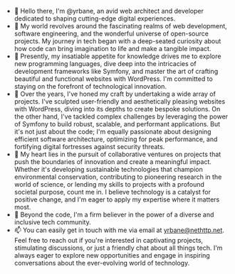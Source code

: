 - 👋 Hello there, I'm @yrbane, an avid web architect and developer dedicated to shaping cutting-edge digital experiences.
- 👀 My world revolves around the fascinating realms of web development, software engineering, and the wonderful universe of open-source projects. My journey in tech began with a deep-seated curiosity about how code can bring imagination to life and make a tangible impact.
- 🌱 Presently, my insatiable appetite for knowledge drives me to explore new programming languages, dive deep into the intricacies of development frameworks like Symfony, and master the art of crafting beautiful and functional websites with WordPress. I'm committed to staying on the forefront of technological innovation.
- 💼 Over the years, I've honed my craft by undertaking a wide array of projects. I've sculpted user-friendly and aesthetically pleasing websites with WordPress, diving into its depths to create bespoke solutions. On the other hand, I've tackled complex challenges by leveraging the power of Symfony to build robust, scalable, and performant applications. But it's not just about the code; I'm equally passionate about designing efficient software architecture, optimizing for peak performance, and fortifying digital fortresses against security threats.
- 💞️ My heart lies in the pursuit of collaborative ventures on projects that push the boundaries of innovation and create a meaningful impact. Whether it's developing sustainable technologies that champion environmental conservation, contributing to pioneering research in the world of science, or lending my skills to projects with a profound societal purpose, count me in. I believe technology is a catalyst for positive change, and I'm eager to apply my expertise where it matters most.
- 🚀 Beyond the code, I'm a firm believer in the power of a diverse and inclusive tech community. 
- 📫 You can easily get in touch with me via email at yrbane@nethttp.net. Feel free to reach out if you're interested in captivating projects, stimulating discussions, or just a friendly chat about all things tech. I'm always eager to explore new opportunities and engage in inspiring conversations about the ever-evolving world of technology.
